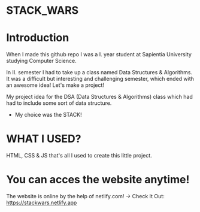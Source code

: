 # STACK_WARS

# Introduction
When I made this github repo I was a I. year student at Sapientia University studying Computer Science.

In II. semester I had to take up a class named Data Structures & Algorithms. It was a difficult but interesting and challenging semester, 
which ended with an awesome idea! Let's make a project!

My project idea for the DSA (Data Structures & Algorithms) class which had had to include some sort of data structure. 

- My choice was the STACK!

# WHAT I USED?

HTML, CSS & JS that's all I used to create this little project.

# You can acces the website anytime!

The website is online by the help of netlify.com!
-> Check It Out: https://stackwars.netlify.app

 
